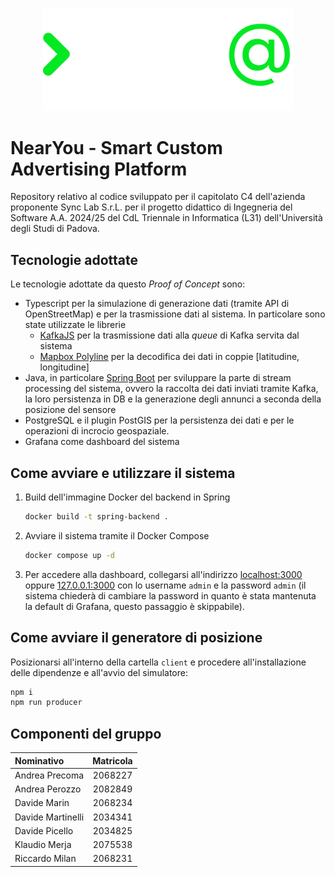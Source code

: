 <p align="center">
    <picture>
    <source media="(prefers-color-scheme: dark)" srcset="./assets/img/logo_dark.svg">
    <source media="(prefers-color-scheme: light)" srcset="./assets/img/logo.svg">
    <img width="400" alt="Shows a black logo in light color mode and a white one in dark color mode." src="./assets/img/logo_dark.svg">
    </picture>
</p>

# NearYou - Smart Custom Advertising Platform
Repository relativo al codice sviluppato per il capitolato C4 dell'azienda proponente Sync Lab S.r.L. per il progetto didattico di Ingegneria del Software A.A. 2024/25 del CdL Triennale in Informatica (L31) dell'Università degli Studi di Padova.

## Tecnologie adottate
Le tecnologie adottate da questo _Proof of Concept_  sono:
- Typescript per la simulazione di generazione dati (tramite API di OpenStreetMap) e per la trasmissione dati al sistema. In particolare sono state utilizzate le librerie
    - [KafkaJS](https://kafka.js.org/) per la trasmissione dati alla _queue_ di Kafka servita dal sistema
    - [Mapbox Polyline](https://www.npmjs.com/package/@mapbox/polyline) per la decodifica dei dati in coppie [latitudine, longitudine]
- Java, in particolare [Spring Boot](https://spring.io/projects/spring-boot) per sviluppare la parte di stream processing del sistema, ovvero la raccolta dei dati inviati tramite Kafka, la loro persistenza in DB e la generazione degli annunci a seconda della posizione del sensore
- PostgreSQL e il plugin PostGIS per la persistenza dei dati e per le operazioni di incrocio geospaziale.
- Grafana come dashboard del sistema

## Come avviare e utilizzare il sistema
1. Build dell'immagine Docker del backend in Spring
    ```sh
    docker build -t spring-backend .
    ```
2. Avviare il sistema tramite il Docker Compose
    ```sh
    docker compose up -d
    ```
3. Per accedere alla dashboard, collegarsi all'indirizzo [localhost:3000](http://localhost:3000) oppure [127.0.0.1:3000](http://127.0.0.1:3000) con lo username `admin` e la password `admin` (il sistema chiederà di cambiare la password in quanto è stata mantenuta la default di Grafana, questo passaggio è skippabile).

## Come avviare il generatore di posizione
Posizionarsi all'interno della cartella `client` e procedere all'installazione delle dipendenze e all'avvio del simulatore:
```sh
npm i
npm run producer
```

## Componenti del gruppo

| Nominativo        | Matricola |
| :---------------- | :-------: |
| Andrea Precoma    |  2068227  |
| Andrea Perozzo    |  2082849  |
| Davide Marin      |  2068234  |
| Davide Martinelli |  2034341  |
| Davide Picello    |  2034825  |
| Klaudio Merja     |  2075538  |
| Riccardo Milan    |  2068231  |